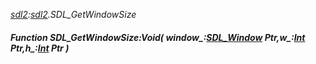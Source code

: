 _[sdl2](../../modules/sdl2/sdl2-module.md):[sdl2](../../modules/sdl2/sdl2-module.md).SDL\_GetWindowSize_
##### Function SDL\_GetWindowSize:Void( window_:[SDL_Window](../../modules/sdl2/sdl2-sdl_window.md) Ptr,w_:[Int](../../modules/wonkey/wonkey-types-int.md) Ptr,h_:[Int](../../modules/wonkey/wonkey-types-int.md) Ptr )
